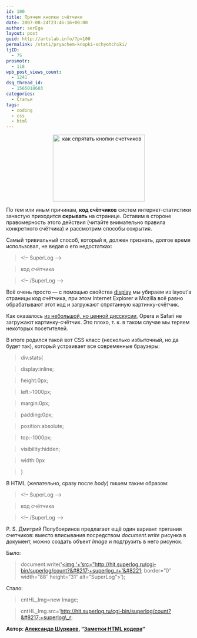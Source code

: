```yaml
---
id: 100
title: Прячем кнопки счётчики
date: 2007-08-24T23:46:16+00:00
author: serEga
layout: post
guid: http://artslab.info/?p=100
permalink: /stati/pryachem-knopki-schyotchiki/
ljID:
  - 75
prosmotr:
  - 118
wpb_post_views_count:
  - 1241
dsq_thread_id:
  - 1565018603
categories:
  - Статьи
tags:
  - coding
  - css
  - html
---
```

<center>
  <a href="http://artslab.info/wp-content/uploads/hide_counters.png"><img src="http://artslab.info/wp-content/uploads/hide_counters.png" alt="как спрятать кнопки счетчиков" title="hide_counters" width="250" height="181" class="alignnone size-full wp-image-1831" /></a>
</center>

По тем или иным причинам, **код счётчиков** систем интернет-статистики зачастую приходится **скрывать** на странице. Оставим в стороне правомерность этого действия (читайте внимательно правила конкретного счётчика) и рассмотрим способы сокрытия.

Самый тривиальный способ, который я, должен признать, долгое время использовал, не ведая о его недостатках:

<!--more-->

> <div style=&#8221;display:none&#8221;>
  
> <!&#8211; SuperLog &#8211;>
  
> код счётчика
  
> <!&#8211; /SuperLog &#8211;>
  
> </div>

Всё очень просто — с помощью свойства <a href="http://www.w3.org/TR/CSS21/visuren.html#propdef-display" title="display" target="_blank">display</a> мы убираем из layout&#8217;а страницы код счётчика, при этом Internet Explorer и Mozilla всё равно обрабатывают этот код и загружают спрятанную картинку-счётчик.

Как оказалось [из небольшой, но ценной дисскусии](http://imfo.ru/archive/2004/01/29/display_none_invisible_counter "Обсуждение"), Opera и Safari не загружают картинку-счётчик. Это плохо, т. к. в таком случае мы теряем некоторых посетителей.

В итоге родился такой вот CSS класс (несколько избыточный, но да будет так), который устраивает все современные браузеры:

> div.stats{
  
> display:inline;
  
> height:0px;
  
> left:-1000px;
  
> margin:0px;
  
> padding:0px;
  
> position:absolute;
  
> top:-1000px;
  
> visibility:hidden;
  
> width:0px
  
> }

В HTML (желательно, сразу после _body_) пишем таким образом:

> <div class=&#8221;stats&#8221;>
  
> <!&#8211; SuperLog &#8211;>
  
> код счётчика
  
> <!&#8211; /SuperLog &#8211;>
  
> </div>

P. S. Дмитрий Полубояринов предлагает ещё один вариант прятания счетчиков: вместо вписывания посредством _document.write_ рисунка в документ, можно создать объект _Image_ и подгрузить в него рисунок.

Было:

> document.write(&#8216;<a href=&#8221;http://click.superlog.ru/&#8221;><img &#8216;+&#8217;src=&#8221;http://hit.superlog.ru/cgi-bin/superlog/count?&#8217;+superlog_r+'&#8221; border=&#8221;0&#8243; width=&#8221;88&#8243; height=&#8221;31&#8243; alt=&#8221;SuperLog&#8221;></a>&#8217;);

Стало:

> cntHL_Img=new Image;
  
> cntHL\_Img.src=&#8217;http://hit.superlog.ru/cgi-bin/superlog/count?&#8217;+superlog\_r;

> 
**Автор: <a href="http://htmlcoder.visions.ru/About/#author" tooltip="Информация об авторе">Александр Шуркаев</a>, &#8220;[Заметки HTML кодера](http://htmlcoder.visions.ru/)&#8220;**
